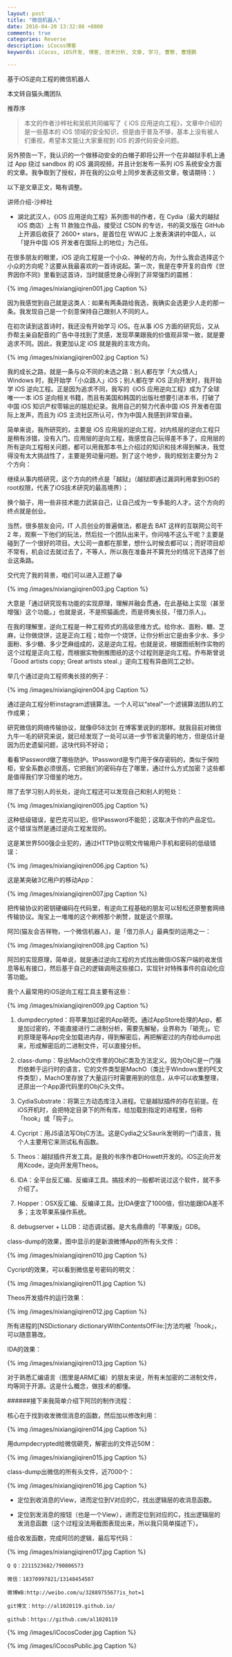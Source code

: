 ```yaml
---
layout: post
title: "微信机器人"
date: 2016-04-20 13:32:08 +0800
comments: true
categories: Reverse
description: iCocos博客
keywords: iCocos, iOS开发, 博客, 技术分析, 文章, 学习, 曹黎, 曹理鹏

---
```


 基于iOS逆向工程的微信机器人


本文转自猫头鹰团队


推荐序

>本文的作者沙梓社和吴航共同编写了《 iOS 应用逆向工程》，文章中介绍的是一些基本的 iOS 领域的安全知识，但是由于普及不够，基本上没有被人们重视，希望本文能让大家重视到 iOS 的源代码安全问题。


另外预告一下，我认识的一个做移动安全的白帽子即将公开一个在非越狱手机上通过 App 绕过 sandbox 的 iOS 漏洞视频，并且计划发布一系列 iOS 系统安全方面的文章。我争取到了授权，并在我的公众号上同步发表这些文章，敬请期待：）


以下是文章正文，略有调整。





<!--more-->




讲师介绍-沙梓社

* 湖北武汉人，《iOS 应用逆向工程》系列图书的作者，在 Cydia（最大的越狱 iOS 商店）上有 11 款独立作品，接受过 CSDN 的专访，书的英文版在 GitHub 上开源后收获了 2600+ stars，是首位在 WWJC 上发表演讲的中国人，以「提升中国 iOS 开发者在国际上的地位」为己任。



在很多朋友的眼里，iOS 逆向工程是一个小众、神秘的方向，为什么我会选择这个小众的方向呢？这要从我最喜欢的一首诗说起。第一次，我是在李开复的自传《世界因你不同》里看到这首诗，当时就感觉身心得到了非常强烈的震撼：



{% img /images/nixiangjiqiren001.jpg Caption %}  




因为我感觉到自己就是这类人：如果有两条路给我选，我确实会选更少人走的那一条。我发现自己是一个刻意保持自己跟别人不同的人。

在初次读到这首诗时，我还没有开始学习 iOS。在从事 iOS 方面的研究后，又从乔帮主亲自配音的广告中寻找到了灵感，发现苹果跟我的价值观非常一致，就是要追求不同。因此，我更加认定 iOS 就是我的主攻方向。



{% img /images/nixiangjiqiren002.jpg Caption %}  



我的成长之路，就是一条与众不同的未选之路：别人都在学「大众情人」Windows 时，我开始学「小众路人」iOS；别人都在学 iOS 正向开发时，我开始学 iOS 逆向工程。正是因为追求不同，我写的《iOS 应用逆向工程》成为了全球唯一一本 iOS 逆向相关书籍，而且有美国和韩国的出版社想要引进本书，打破了中国 iOS 知识产权零输出的尴尬纪录。我用自己的努力代表中国 iOS 开发者在国际上发声，而且为 iOS 主流社区所认可，作为中国人我感到非常自豪。

简单来说，我所研究的，主要是 iOS 应用层的逆向工程，对内核层的逆向工程只是稍有涉猎，没有入门。应用层的逆向工程，我感觉自己玩得差不多了，应用层的所有逆向工程相关问题，都可以用我那本书上介绍过的知识和技术得到解决，我觉得没有太大挑战性了，主要是劳动量问题。到了这个地步，我的规划主要分为 2 个方向：


继续从事内核研究，这个方向的终点是「越狱」（越狱即通过漏洞利用拿到iOS的root权限，代表了iOS技术研究的最高境界）；


换个脑子，用一些非技术能力武装自己，让自己成为一专多能的人才。这个方向的终点就是创业。

当然，很多朋友会问，IT 人员创业的普遍做法，都是去 BAT 这样的互联网公司干 2 年，观察一下他们的玩法，然后拉一个团队出来干。你问啥不这么干呢？主要是碰到了一个很好的项目。大公司一直都在那里，想什么时候去都可以；而好项目却不常有，机会过去就过去了，不等人，所以我在准备并不算充分的情况下选择了创业这条路。

交代完了我的背景，咱们可以进入正题了😁



{% img /images/nixiangjiqiren003.jpg Caption %}  




大意是「通过研究现有功能的实现原理，理解并融会贯通，在此基础上实现（甚至增强）这个功能。」也就是说，不是照猫画虎，而是师夷长技，「借刀杀人」。

在我的理解里，逆向工程是一种工程师式的高级思维方式。给你水、面粉、糖、芝麻，让你做烧饼，这是正向工程；给你一个烧饼，让你分析出它是由多少水、多少面粉、多少糖、多少芝麻组成的，这是逆向工程。也就是说，根据图纸制作实物的这个过程是正向工程，而根据实物倒推图纸的这个过程则是逆向工程。乔布斯曾说「Good artists copy; Great artists steal.」逆向工程有异曲同工之妙。

举几个通过逆向工程师夷长技的例子：



{% img /images/nixiangjiqiren004.jpg Caption %}  





通过逆向工程分析instagram滤镜算法。一个人可以“steal”一个滤镜算法团队的工作成果；

研究微信的网络传输协议，就像@58沈剑 在博客里说到的那样。就我目前对微信九牛一毛的研究来说，就已经发现了一处可以进一步节省流量的地方，但是估计是因为历史遗留问题，这块代码不好动；


看看1Password做了哪些防护。1Password是专门用于保存密码的，类似于保险柜，安全系数必须很高，它把我们的密码存在了哪里，通过什么方式加密？这些都是值得我们学习借鉴的地方。

除了去学习别人的长处，逆向工程还可以发现自己和别人的短处：



{% img /images/nixiangjiqiren005.jpg Caption %}  





这种低级错误，星巴克可以犯，但1Password不能犯；这取决于你的产品定位。这个错误当然是通过逆向工程发现的。

这是某世界500强企业犯的，通过HTTP协议明文传输用户手机和密码的低级错误：



{% img /images/nixiangjiqiren006.jpg Caption %}  




这是某突破3亿用户的移动App：



{% img /images/nixiangjiqiren007.jpg Caption %}  




把传输协议的密钥硬编码在代码里，有逆向工程基础的朋友可以轻松还原整套网络传输协议。淘宝上一堆堆的这个刷榜那个刷赞，就是这个原理。

阿凹(猫友会吉祥物，一个微信机器人)，是「借刀杀人」最典型的运用之一：



{% img /images/nixiangjiqiren008.jpg Caption %}  




阿凹的实现原理，简单说，就是通过逆向工程的方式找出微信iOS客户端的收发信息等私有接口，然后基于自己的逻辑调用这些接口，实现针对特殊事件的自动化应答功能。

我个人最常用的iOS逆向工程工具主要有这些：



{% img /images/nixiangjiqiren009.jpg Caption %}  




1. dumpdecrypted：将苹果加过密的App砸壳。通过AppStore处理的App，都是加过密的，不能直接进行二进制分析，需要先解秘，业界称为「砸壳」。它的原理是等App完全加载进内存，得到解密后，再把解密过的内存给dump出来，形成解密后的二进制文件，可以直接分析。

2. class-dump：导出MachO文件里的ObjC类及方法定义。因为ObjC是一门强烈依赖于运行时的语言，它的文件类型是MachO（类比于Windows里的PE文件类型），MachO里存放了大量运行时需要用到的信息，从中可以收集整理，还原出一个App源代码里的ObjC头文件。

3. CydiaSubstrate：将第三方动态库注入进程。它是越狱插件的存在前提。在iOS开机时，会把特定目录下的所有库，给加载到指定的进程里，俗称「hook」或「钩子」。

4. Cycript：用JS语法写ObjC方法。这是Cydia之父Saurik发明的一门语言，我个人主要用它来测试私有函数。

5. Theos：越狱插件开发工具。是我的书序作者DHowett开发的。iOS正向开发用Xcode，逆向开发用Theos。

6. IDA：全平台反汇编、反编译工具。搞技术的一般都听说过这个软件，就不多介绍了。

7. Hopper：OSX反汇编、反编译工具。比IDA便宜了1000倍，但功能跟IDA差不多；主攻苹果系操作系统。

8. debugserver + LLDB：动态调试器。是大名鼎鼎的「苹果版」GDB。

class-dump的效果，图中显示的是新浪微博App的所有头文件：



{% img /images/nixiangjiqiren010.jpg Caption %}  





Cycript的效果，可以看到微信星号密码的明文：



{% img /images/nixiangjiqiren011.jpg Caption %}  




Theos开发插件的运行效果：



{% img /images/nixiangjiqiren012.jpg Caption %}  





所有进程的[NSDictionary dictionaryWithContentsOfFile:]方法均被「hook」，可以随意篡改。


IDA的效果：



{% img /images/nixiangjiqiren013.jpg Caption %}  




对于熟悉汇编语言（图里是ARM汇编）的朋友来说，所有未加密的二进制文件，均等同于开源。这是什么概念，做技术的都懂。



######接下来我简单介绍下阿凹的制作流程：

核心在于找到收发微信消息的函数，然后加以修改利用：



{% img /images/nixiangjiqiren014.jpg Caption %}  






用dumpdecrypted给微信砸壳，解密出的文件近50M：



{% img /images/nixiangjiqiren015.jpg Caption %}  





class-dump出微信的所有头文件，近7000个：



{% img /images/nixiangjiqiren016.jpg Caption %}  




* 定位到收消息的View，进而定位到V对应的C，找出逻辑层的收消息函数。

* 定位到发消息的按钮（也是一个View），进而定位到对应的C，找出逻辑层的发消息函数（这个过程没法用截图表现出来，所以我只简单描述下）。

组合收发函数，完成阿凹的逻辑，最后写代码：



{% img /images/nixiangjiqiren017.jpg Caption %}  



    Q Q：2211523682/790806573

    微信：18370997821/13148454507
    
    微博WB:http://weibo.com/u/3288975567?is_hot=1
    
	git博文：http://al1020119.github.io/
	
	github：https://github.com/al1020119


{% img /images/iCocosCoder.jpg Caption %}  

{% img /images/iCocosPublic.jpg Caption %}  

